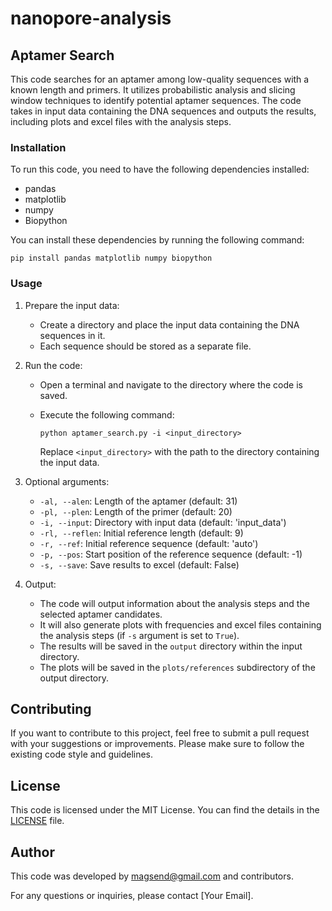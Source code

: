 # nanopore-analysis

## Aptamer Search

This code searches for an aptamer among low-quality sequences with a known length and primers. It utilizes probabilistic analysis and slicing window techniques to identify potential aptamer sequences. The code takes in input data containing the DNA sequences and outputs the results, including plots and excel files with the analysis steps.

### Installation

To run this code, you need to have the following dependencies installed:

- pandas
- matplotlib
- numpy
- Biopython

You can install these dependencies by running the following command:

```
pip install pandas matplotlib numpy biopython
```

### Usage

1. Prepare the input data:
   - Create a directory and place the input data containing the DNA sequences in it.
   - Each sequence should be stored as a separate file.
   
2. Run the code:
   - Open a terminal and navigate to the directory where the code is saved.
   - Execute the following command:
   
     ```
     python aptamer_search.py -i <input_directory>
     ```
     
     Replace `<input_directory>` with the path to the directory containing the input data.

3. Optional arguments:
   - `-al, --alen`: Length of the aptamer (default: 31)
   - `-pl, --plen`: Length of the primer (default: 20)
   - `-i, --input`: Directory with input data (default: 'input_data')
   - `-rl, --reflen`: Initial reference length (default: 9)
   - `-r, --ref`: Initial reference sequence (default: 'auto')
   - `-p, --pos`: Start position of the reference sequence (default: -1)
   - `-s, --save`: Save results to excel (default: False)

4. Output:
   - The code will output information about the analysis steps and the selected aptamer candidates.
   - It will also generate plots with frequencies and excel files containing the analysis steps (if `-s` argument is set to `True`).
   - The results will be saved in the `output` directory within the input directory.
   - The plots will be saved in the `plots/references` subdirectory of the output directory.

## Contributing

If you want to contribute to this project, feel free to submit a pull request with your suggestions or improvements. Please make sure to follow the existing code style and guidelines.

## License

This code is licensed under the MIT License. You can find the details in the [LICENSE](LICENSE) file.

## Author

This code was developed by magsend@gmail.com and contributors.

For any questions or inquiries, please contact [Your Email].